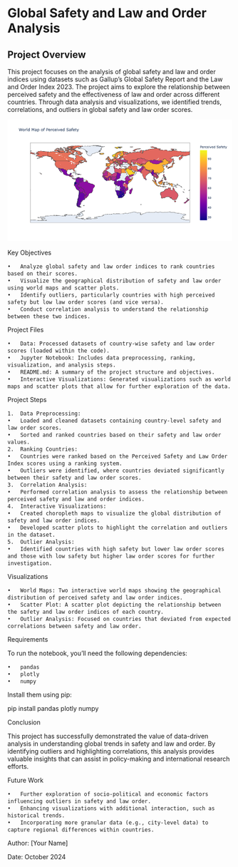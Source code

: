 # Global Safety and Law and Order Analysis

## Project Overview

This project focuses on the analysis of global safety and law and order indices using datasets such as Gallup’s Global Safety Report and the Law and Order Index 2023. The project aims to explore the relationship between perceived safety and the effectiveness of law and order across different countries. Through data analysis and visualizations, we identified trends, correlations, and outliers in global safety and law order scores.

<img src="world_map on safety.png" alt="safety">

Key Objectives

	•	Analyze global safety and law order indices to rank countries based on their scores.
	•	Visualize the geographical distribution of safety and law order using world maps and scatter plots.
	•	Identify outliers, particularly countries with high perceived safety but low law order scores (and vice versa).
	•	Conduct correlation analysis to understand the relationship between these two indices.

Project Files

	•	Data: Processed datasets of country-wise safety and law order scores (loaded within the code).
	•	Jupyter Notebook: Includes data preprocessing, ranking, visualization, and analysis steps.
	•	README.md: A summary of the project structure and objectives.
	•	Interactive Visualizations: Generated visualizations such as world maps and scatter plots that allow for further exploration of the data.

Project Steps

	1.	Data Preprocessing:
	•	Loaded and cleaned datasets containing country-level safety and law order scores.
	•	Sorted and ranked countries based on their safety and law order values.
	2.	Ranking Countries:
	•	Countries were ranked based on the Perceived Safety and Law Order Index scores using a ranking system.
	•	Outliers were identified, where countries deviated significantly between their safety and law order scores.
	3.	Correlation Analysis:
	•	Performed correlation analysis to assess the relationship between perceived safety and law and order indices.
	4.	Interactive Visualizations:
	•	Created choropleth maps to visualize the global distribution of safety and law order indices.
	•	Developed scatter plots to highlight the correlation and outliers in the dataset.
	5.	Outlier Analysis:
	•	Identified countries with high safety but lower law order scores and those with low safety but higher law order scores for further investigation.

Visualizations

	•	World Maps: Two interactive world maps showing the geographical distribution of perceived safety and law order indices.
	•	Scatter Plot: A scatter plot depicting the relationship between the safety and law order indices of each country.
	•	Outlier Analysis: Focused on countries that deviated from expected correlations between safety and law order.

Requirements

To run the notebook, you’ll need the following dependencies:

	•	pandas
	•	plotly
	•	numpy

Install them using pip:

pip install pandas plotly numpy

Conclusion

This project has successfully demonstrated the value of data-driven analysis in understanding global trends in safety and law and order. By identifying outliers and highlighting correlations, this analysis provides valuable insights that can assist in policy-making and international research efforts.

Future Work

	•	Further exploration of socio-political and economic factors influencing outliers in safety and law order.
	•	Enhancing visualizations with additional interaction, such as historical trends.
	•	Incorporating more granular data (e.g., city-level data) to capture regional differences within countries.

Author:
[Your Name]

Date:
October 2024
